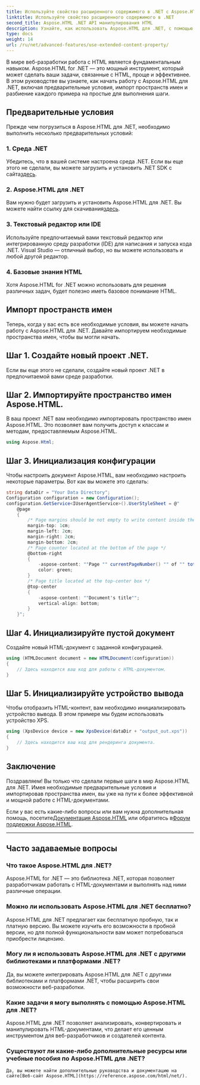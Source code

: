 ```yaml
---
title: Используйте свойство расширенного содержимого в .NET с Aspose.HTML
linktitle: Используйте свойство расширенного содержимого в .NET
second_title: Aspose.HTML .NET API манипулирования HTML
description: Узнайте, как использовать Aspose.HTML для .NET, с помощью этого пошагового руководства. Совершенствуйте свои навыки работы с HTML и оптимизируйте свои проекты веб-разработки.
type: docs
weight: 14
url: /ru/net/advanced-features/use-extended-content-property/
---
```


В мире веб-разработки работа с HTML является фундаментальным навыком. Aspose.HTML for .NET — это мощный инструмент, который может сделать ваши задачи, связанные с HTML, проще и эффективнее. В этом руководстве вы узнаете, как начать работу с Aspose.HTML для .NET, включая предварительные условия, импорт пространств имен и разбиение каждого примера на простые для выполнения шаги.

## Предварительные условия

Прежде чем погрузиться в Aspose.HTML для .NET, необходимо выполнить несколько предварительных условий:

### 1. Среда .NET

 Убедитесь, что в вашей системе настроена среда .NET. Если вы еще этого не сделали, вы можете загрузить и установить .NET SDK с сайта[здесь](https://releases.aspose.com/html/net/).

### 2. Aspose.HTML для .NET

 Вам нужно будет загрузить и установить Aspose.HTML для .NET. Вы можете найти ссылку для скачивания[здесь](https://releases.aspose.com/html/net/).

### 3. Текстовый редактор или IDE

Используйте предпочитаемый вами текстовый редактор или интегрированную среду разработки (IDE) для написания и запуска кода .NET. Visual Studio — отличный выбор, но вы можете использовать и любой другой редактор.

### 4. Базовые знания HTML

Хотя Aspose.HTML for .NET можно использовать для решения различных задач, будет полезно иметь базовое понимание HTML.

## Импорт пространств имен

Теперь, когда у вас есть все необходимые условия, вы можете начать работу с Aspose.HTML для .NET. Давайте импортируем необходимые пространства имен, чтобы вы могли начать.

## Шаг 1. Создайте новый проект .NET.

Если вы еще этого не сделали, создайте новый проект .NET в предпочитаемой вами среде разработки.

## Шаг 2. Импортируйте пространство имен Aspose.HTML.

В ваш проект .NET вам необходимо импортировать пространство имен Aspose.HTML. Это позволяет вам получить доступ к классам и методам, предоставляемым Aspose.HTML.

```csharp
using Aspose.Html;
```

## Шаг 3. Инициализация конфигурации

Чтобы настроить документ Aspose.HTML, вам необходимо настроить некоторые параметры. Вот как вы можете это сделать:

```csharp
string dataDir = "Your Data Directory";
Configuration configuration = new Configuration();
configuration.GetService<IUserAgentService>().UserStyleSheet = @"
    @page 
    {
        /* Page margins should be not empty to write content inside the margin-boxes */
        margin-top: 1cm;
        margin-left: 2cm;
        margin-right: 2cm;
        margin-bottom: 2cm;
        /* Page counter located at the bottom of the page */
        @bottom-right
        {
            -aspose-content: ""Page "" currentPageNumber() "" of "" totalPagesNumber();
            color: green;
        }
        /* Page title located at the top-center box */
        @top-center
        {
            -aspose-content: ""Document's title"";
            vertical-align: bottom;
        }    
    }";
```

## Шаг 4. Инициализируйте пустой документ

Создайте новый HTML-документ с заданной конфигурацией.

```csharp
using (HTMLDocument document = new HTMLDocument(configuration))
{
    // Здесь находится ваш код для работы с HTML-документом.
}
```

## Шаг 5. Инициализируйте устройство вывода

Чтобы отобразить HTML-контент, вам необходимо инициализировать устройство вывода. В этом примере мы будем использовать устройство XPS.

```csharp
using (XpsDevice device = new XpsDevice(dataDir + "output_out.xps"))
{
    // Здесь находится ваш код для рендеринга документа.
}
```

## Заключение

Поздравляем! Вы только что сделали первые шаги в мир Aspose.HTML для .NET. Имея необходимые предварительные условия и импортировав пространства имен, вы уже на пути к более эффективной и мощной работе с HTML-документами.

 Если у вас есть какие-либо вопросы или вам нужна дополнительная помощь, посетите[Документация Aspose.HTML](https://reference.aspose.com/html/net/) или обратитесь в[Форум поддержки Aspose.HTML](https://forum.aspose.com/).

---

## Часто задаваемые вопросы

### Что такое Aspose.HTML для .NET?
   Aspose.HTML for .NET — это библиотека .NET, которая позволяет разработчикам работать с HTML-документами и выполнять над ними различные операции.

### Можно ли использовать Aspose.HTML для .NET бесплатно?
   Aspose.HTML для .NET предлагает как бесплатную пробную, так и платную версию. Вы можете изучить его возможности в пробной версии, но для полной функциональности вам может потребоваться приобрести лицензию.

### Могу ли я использовать Aspose.HTML для .NET с другими библиотеками и платформами .NET?
   Да, вы можете интегрировать Aspose.HTML для .NET с другими библиотеками и платформами .NET, чтобы расширить свои возможности веб-разработки.

### Какие задачи я могу выполнять с помощью Aspose.HTML для .NET?
   Aspose.HTML для .NET позволяет анализировать, конвертировать и манипулировать HTML-документами, что делает его ценным инструментом для веб-разработчиков и создателей контента.

### Существуют ли какие-либо дополнительные ресурсы или учебные пособия по Aspose.HTML для .NET?
    Да, вы можете найти дополнительные руководства и документацию на сайте[Веб-сайт Aspose.HTML](https://reference.aspose.com/html/net/).

